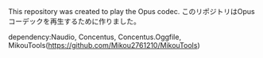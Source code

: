 This repository was created to play the Opus codec.
このリポジトリはOpusコーデックを再生するために作りました。

dependency:Naudio, Concentus, Concentus.Oggfile, MikouTools(https://github.com/Mikou2761210/MikouTools)
